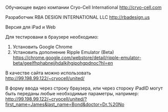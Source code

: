 
 Обучающее видео компании Cryo-Cell International http://cryo-cell.com

 Разработчик RBA DESIGN INTERNATIONAL LLC http://rbadesign.us

 Версия для iPad и Web

Для тестировани в браузере необходимо:
1. Установить Google Chrome
2. Установить дополнение Ripple Emulator (Beta) https://chrome.google.com/webstore/detail/ripple-emulator-beta/geelfhphabnejjhdalkjhgipohgpdnoc?hl=en

В качестве сайта можно использовать http://99.198.99.122/~cryocell/united/

В форму ввода через строку браузера, или через стороку iPadID могут быть переданы любые необходимые параметры, например: http://99.198.99.122/~cryocell/united/?first_name=James&last_name=Bond&doctor=Dr.%20No



